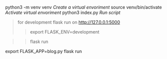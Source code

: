 python3 -m venv venv        *Create a virtual envoriment*
source venv/bin/activate    *Activate virtual envoriment* 
python3  index.py           *Run script*


>for development flask run on <http://127.0.0.1:5000>
>>export FLASK_ENV=development

>>flask run

export FLASK_APP=blog.py
flask run

